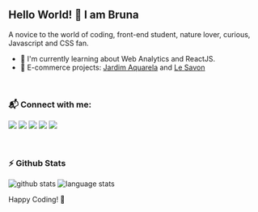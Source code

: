 ## Hello World! :wave: I am Bruna

A novice to the world of coding, front-end student, nature lover, curious, Javascript and CSS fan.

* :seedling: I'm currently learning about Web Analytics and ReactJS.
* :hammer: E-commerce projects: [Jardim Aquarela](https://www.jardimaquarela.com.br/) and [Le Savon](https://www.lesavon.com.br/)

<br>

### :mailbox_with_mail: Connect with me:

[<img src="https://img.shields.io/badge/LinkedIn-0077B5?style=for-the-badge&logo=linkedin&logoColor=white" />](https://www.linkedin.com/in/brunafachinetti/)
[<img src="https://img.shields.io/badge/Instagram-E4405F?style=for-the-badge&logo=instagram&logoColor=white" />](https://www.instagram.com/bruna_452/)
[<img src="https://img.shields.io/badge/Gmail-D14836?style=for-the-badge&logo=gmail&logoColor=white" />](maito:brunafachinetti@gmail.com)
[<img src="https://img.shields.io/badge/Codepen-000000?style=for-the-badge&logo=codepen&logoColor=white" />](https://codepen.io/brunafachinetti/)
[<img src="https://img.shields.io/badge/-Sololearn-3a464b?style=for-the-badge&logo=Sololearn&logoColor=white" />](https://www.sololearn.com/profile/19205271/)

<br>

### :zap: Github Stats

<img src="https://github-readme-stats.vercel.app/api/?username=brunafachinetti&show_icons=true&theme=radical" alt="github stats"/> <img src="https://github-readme-stats.vercel.app/api/top-langs/?username=brunafachinetti&layout=compact&theme=radical" alt="language stats"/>

Happy Coding! :vulcan_salute:


